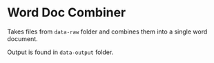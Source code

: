 # Word Doc Combiner

Takes files from `data-raw` folder and combines them into a single word document.

Output is found in `data-output` folder.
